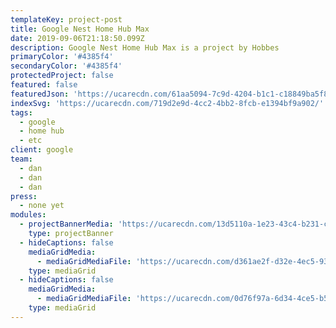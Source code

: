 ```yaml
---
templateKey: project-post
title: Google Nest Home Hub Max
date: 2019-09-06T21:18:50.099Z
description: Google Nest Home Hub Max is a project by Hobbes
primaryColor: '#4385f4'
secondaryColor: '#4385f4'
protectedProject: false
featured: false
featuredJson: 'https://ucarecdn.com/61aa5094-7c9d-4204-b1c1-c18849ba5f8a/'
indexSvg: 'https://ucarecdn.com/719d2e9d-4cc2-4bb2-8fcb-e1394bf9a902/'
tags:
  - google
  - home hub
  - etc
client: google
team:
  - dan
  - dan
  - dan
press:
  - none yet
modules:
  - projectBannerMedia: 'https://ucarecdn.com/13d5110a-1e23-43c4-b231-cdf990cd9cac/'
    type: projectBanner
  - hideCaptions: false
    mediaGridMedia:
      - mediaGridMediaFile: 'https://ucarecdn.com/d361ae2f-d32e-4ec5-938e-e439d30549ce/'
    type: mediaGrid
  - hideCaptions: false
    mediaGridMedia:
      - mediaGridMediaFile: 'https://ucarecdn.com/0d76f97a-6d34-4ce5-b549-e6433f5c7b1f/'
    type: mediaGrid
---
```


